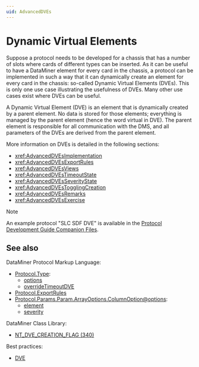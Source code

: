 ```yaml
---
uid: AdvancedDVEs
---
```


# Dynamic Virtual Elements

Suppose a protocol needs to be developed for a chassis that has a number of slots where cards of different types can be inserted. As it can be useful to have a DataMiner element for every card in the chassis, a protocol can be implemented in such a way that it can dynamically create an element for every card in the chassis: so-called Dynamic Virtual Elements (DVEs). This is only one use case illustrating the usefulness of DVEs. Many other use cases exist where DVEs can be useful.

A Dynamic Virtual Element (DVE) is an element that is dynamically created by a parent element. No data is stored for those elements; everything is managed by the parent element (hence the word virtual in DVE). The parent element is responsible for all communication with the DMS, and all parameters of the DVEs are derived from the parent element.

More information on DVEs is detailed in the following sections:

- <xref:AdvancedDVEsImplementation>
- <xref:AdvancedDVEsExportRules>
- <xref:AdvancedDVEsViews>
- <xref:AdvancedDVEsTimeoutState>
- <xref:AdvancedDVEsSeverityState>
- <xref:AdvancedDVEsTogglingCreation>
- <xref:AdvancedDVEsRemarks>
- <xref:AdvancedDVEsExercise>

> [!NOTE]
> An example protocol "SLC SDF DVE" is available in the [Protocol Development Guide Companion Files](https://community.dataminer.services/documentation/protocol-development-guide-companion-files/).

## See also

DataMiner Protocol Markup Language:

- [Protocol.Type](xref:Protocol.Type):
  - [options](xref:Protocol.Type-options)
  - [overrideTimeoutDVE](xref:Protocol.Type-overrideTimeoutDVE)
- [Protocol.ExportRules](xref:Protocol.ExportRules)
- [Protocol.Params.Param.ArrayOptions.ColumnOption@options](xref:Protocol.Params.Param.ArrayOptions.ColumnOption-options):
  - [element](xref:ColumnOptionOptionsOverview#element)
  - [severity](xref:ColumnOptionOptionsOverview#severity)

DataMiner Class Library:

- [NT_DVE_CREATION_FLAG (340)](xref:NT_DVE_CREATION_FLAG)

Best practices:

- [DVE](xref:ConnectorBestPracticesDVEs)
